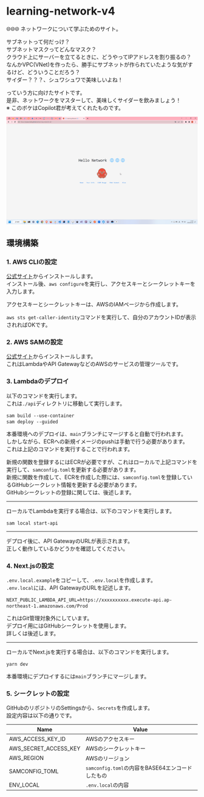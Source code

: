 # learning-network-v4

🌐🌐🌐 ネットワークについて学ぶためのサイト。  

サブネットって何だっけ？  
サブネットマスクってどんなマスク？  
クラウド上にサーバーを立てるときに、どうやってIPアドレスを割り振るの？  
なんかVPC(VNet)を作ったら、勝手にサブネットが作られていたような気がするけど、どういうことだろう？  
サイダー？？？、シュワシュワで美味しいよね！  

っていう方に向けたサイトです。  
是非、ネットワークをマスターして、美味しくサイダーを飲みましょう！  
※ このボケはCopilot君が考えてくれたものです。  

![成果物](./docs/img/fruit.gif)  

## 環境構築

### 1. AWS CLIの設定

[公式サイト](https://aws.amazon.com/jp/cli/)からインストールします。  
インストール後、`aws configure`を実行し、アクセスキーとシークレットキーを入力します。  

アクセスキーとシークレットキーは、AWSのIAMページから作成します。  

`aws sts get-caller-identity`コマンドを実行して、自分のアカウントIDが表示されればOKです。  

### 2. AWS SAMの設定

[公式サイト](https://docs.aws.amazon.com/ja_jp/serverless-application-model/latest/developerguide/serverless-sam-cli-install.html)からインストールします。  
これはLambdaやAPI GatewayなどのAWSのサービスの管理ツールです。  

### 3. Lambdaのデプロイ

以下のコマンドを実行します。  
これは`./api`ディレクトリに移動して実行します。  

```shell
sam build --use-container
sam deploy --guided
```

本番環境へのデプロイは、`main`ブランチにマージすると自動で行われます。  
しかしながら、ECRへの新規イメージのpushは手動で行う必要があります。  
これは上記のコマンドを実行することで行われます。  

新規の関数を登録するにはECRが必要ですが、これはローカルで上記コマンドを実行して、`samconfig.toml`を更新する必要があります。  
新規に関数を作成して、ECRを作成した際には、`samconfig.toml`を登録しているGitHubシークレット情報を更新する必要があります。  
GitHubシークレットの登録に関しては、後述します。  

---

ローカルでLambdaを実行する場合は、以下のコマンドを実行します。  

```shell
sam local start-api
```

---

デプロイ後に、API GatewayのURLが表示されます。  
正しく動作しているかどうかを確認してください。  

### 4. Next.jsの設定

`.env.local.example`をコピーして、`.env.local`を作成します。  
`.env.local`には、API GatewayのURLを記述します。  

```shell
NEXT_PUBLIC_LAMBDA_API_URL=https://xxxxxxxxxx.execute-api.ap-northeast-1.amazonaws.com/Prod
```

これはGit管理対象外にしています。  
デプロイ用にはGitHubシークレットを使用します。  
詳しくは後述します。  

---

ローカルでNext.jsを実行する場合は、以下のコマンドを実行します。  

```shell
yarn dev
```

本番環境にデプロイするには`main`ブランチにマージします。  

### 5. シークレットの設定

GitHubのリポジトリのSettingsから、`Secrets`を作成します。  
設定内容は以下の通りです。  

| Name | Value |
| ---- | ----- |
| AWS_ACCESS_KEY_ID | AWSのアクセスキー |
| AWS_SECRET_ACCESS_KEY | AWSのシークレットキー |
| AWS_REGION | AWSのリージョン |
| SAMCONFIG_TOML | `samconfig.toml`の内容をBASE64エンコードしたもの |
| ENV_LOCAL | `.env.local`の内容 |
